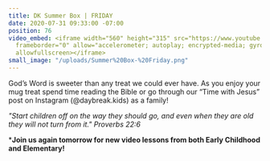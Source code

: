 ```yaml
---
title: DK Summer Box | FRIDAY
date: 2020-07-31 09:33:00 -07:00
position: 76
video_embed: <iframe width="560" height="315" src="https://www.youtube.com/embed/yGGMwxwR4rg"
  frameborder="0" allow="accelerometer; autoplay; encrypted-media; gyroscope; picture-in-picture"
  allowfullscreen></iframe>
small_image: "/uploads/Summer%20Box-%20Friday.png"
---
```


God’s Word is sweeter than any treat we could ever have. As you enjoy your mug treat spend time reading the Bible or go through our “Time with Jesus” post on Instagram (@daybreak.kids) as a family!

*"Start children off on the way they should go, and even when they are old they will not turn from it." Proverbs 22:6*

\***Join us again tomorrow for new video lessons from both Early Childhood and Elementary!**